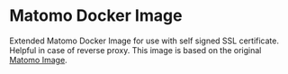 # Matomo Docker Image

Extended Matomo Docker Image for use with self signed SSL certificate. Helpful in case of reverse
proxy. This image is based on the original [Matomo Image](https://github.com/matomo-org/docker).

